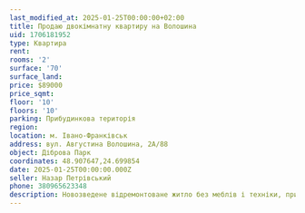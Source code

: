 ```yaml
---
last_modified_at: 2025-01-25T00:00:00+02:00
title: Продаю двокімнатну квартиру на Волошина
uid: 1706181952
type: Квартира
rent:
rooms: '2'
surface: '70'
surface_land:
price: $89000
price_sqmt:
floor: '10'
floors: '10'
parking: Прибудинкова територія
region:
location: м. Івано-Франківськ
address: вул. Августина Волошина, 2А/88
object: Діброва Парк
coordinates: 48.907647,24.699854
date: 2025-01-25T00:00:00.000Z
seller: Назар Петрівський
phone: 380965623348
description: Новозведене відремонтоване житло без меблів і техніки, придатне для проживання
---
```

